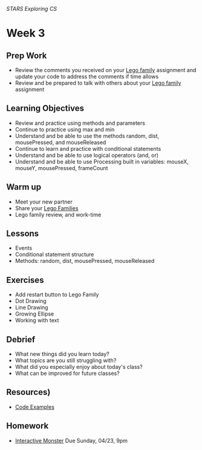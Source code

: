 _STARS Exploring CS_

# Week 3

## Prep Work
* Review the comments you received on your [Lego family](../week2/homework/lego-family.md) assignment and update your code to address the comments if time allows
* Review and be prepared to talk with others about your [Lego family](../week2/homework/lego-family.md) assignment

## Learning Objectives
* Review and practice using methods and parameters
* Continue to practice using max and min
* Understand and be able to use the methods random, dist, mousePressed, and mouseReleased
* Continue to learn and practice with conditional statements
* Understand and be able to use logical operators (and, or)
* Understand and be able to use Processing built in variables: mouseX, mouseY, mousePressed, frameCount

## Warm up
* Meet your new partner
* Share your [Lego Families](../week2/homework/lego-family.md)
* Lego family review, and work-time

## Lessons
* Events
* Conditional statement structure
* Methods: random, dist, mousePressed, mouseReleased

## Exercises
* Add restart button to Lego Family
* Dot Drawing
* Line Drawing
* Growing Ellipse
* Working with text

## Debrief
* What new things did you learn today?
* What topics are you still struggling with?
* What did you especially enjoy about today's class?
* What can be improved for future classes?

## Resources)
* [Code Examples]()

## Homework
* [Interactive Monster](homework/interactive-monster.md) Due Sunday, 04/23, 9pm

